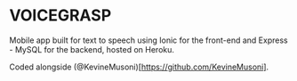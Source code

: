 # VOICEGRASP
Mobile app built for text to speech using Ionic for the front-end and Express - MySQL for the backend, hosted on Heroku.

Coded alongside (@KevineMusoni)[https://github.com/KevineMusoni].